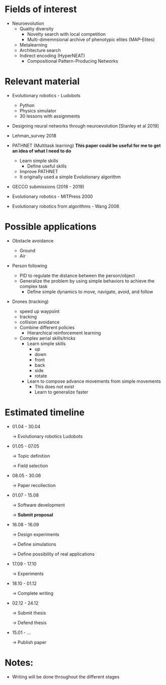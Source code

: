 # Fields of interest
* Neuroevolution
    * Quality diversity
        * Novelty search with local competition
        * Multi-dimemnsional archive of phenotypic elites (MAP-Elites)
    * Metalearning
    * Architecture search
    * Indirect encoding (HyperNEAT)
        * Compositional Pattern-Producing Networks

# Relevant material
* Evolutionary robotics - Ludobots
    * Python
    * Physics simulator
    * 30 lessons with assignments
* Designing neural networks through neuroevolution [Stanley et al 2019]
* Lehman_survey 2018
* PATHNET (Multitask learning) **This paper could be useful for me to get an idea of what I need to do**
    * Learn simple skills
        * Define useful skills
    * Improve PATHNET
    * It originally used a simple Evolutionary algorithm

* GECCO submissions (2018 - 2019)
* Evolutionary robotics - MITPress 2000
* Evolutionary robotics from algorithms - Wang 2006

# Possible applications
* Obstacle avoidance
    * Ground
    * Air
* Person following
    * PID to regulate the distance between the person/object
    * Generalize the problem by using simple behaviors to achieve the complex task
        * Define simple dynamics to move, navigate, avoid, and follow     

* Drones (tracking)
    * speed up waypoint
    * tracking
    * collision avoidance
    * Combine different policies
        * Hierarchical reinforcement learning
    * Complex aerial skills/tricks
        * Learn simple skills
            * up
            * down
            * front
            * back
            * side
            * rotate
        * Learn to compose advance movements from simple movements
            * This does not exist
            * Learn to generalize faster  

# Estimated timeline
* 01.04 - 30.04

    -> Evolutionary robotics Ludobots

* 01.05 - 07.05

    -> Topic definition

    -> Field selection

* 08.05 - 30.06

    -> Paper recollection

* 01.07 - 15.08

    -> Software development

    -> **Submit proposal**

* 16.08 - 16.09

    -> Design experiments

    -> Define simulations

    -> Define possibility of real applications

* 17.09 - 17.10

    -> Experiments

* 18.10 - 01.12

    -> Complete writing

* 02.12 - 24.12

    -> Submit thesis

    -> Defend thesis

* 15.01 - ...

    -> Publish paper
# Notes:
* Writing will be done throughout the different stages  
